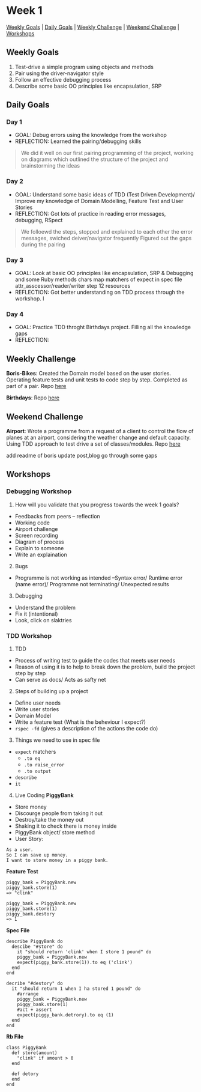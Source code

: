 # Week 1

[Weekly Goals](#weekly-goals) | [Daily Goals](#daily-goals) | [Weekly Challenge](#weekly-challenge) | [Weekend Challenge](#weekend-challenge) | [Workshops](#workshops)



## Weekly Goals

1. Test-drive a simple program using objects and methods
2. Pair using the driver-navigator style
3. Follow an effective debugging process
4. Describe some basic OO principles like encapsulation, SRP

## Daily Goals
### Day 1
- GOAL: Debug errors using the knowledge from the workshop
- REFLECTION: Learned the pairing/debugging skills
> We did it well on our first pairing programming of the project, working on diagrams which outlined the structure of the project and brainstorming the ideas

### Day 2
- GOAL: Understand some basic ideas of TDD (Test Driven Development)/ Improve my knowledge of Domain Modelling, Feature Test and User Stories
- REFLECTION: Got lots of practice in reading error messages, debugging, RSpect
> We folloewd the steps, stopped and explained to each other the error messages, swiched deiver/navigator frequently
> Figured out the gaps during the pairing

### Day 3
- GOAL: Look at basic OO principles like encapsulation, SRP & Debugging and some Ruby methods
chars map
matchers of expect in spec file
attr_asscessor/reader/writer
step 12 resources
- REFLECTION: Got better understanding on TDD process through the workshop. l

### Day 4
- GOAL: Practice TDD throght Birthdays project. Filling all the knowledge gaps
- REFLECTION:


## Weekly Challenge
**Boris-Bikes**:
Created the Domain model based on the user stories. Operating feature tests and unit tests to code step by step. Completed as part of a pair. Repo [here](https://github.com/jj49411/boris_bikes)

**Birthdays**:
Repo [here](https://github.com/jj49411/birthdays)

## Weekend Challenge
**Airport**:
Wrote a programme from a request of a client to control the flow of planes at an airport, considering the weather change and default capacity. Using TDD approach to test drive a set of classes/modules. Repo [here](https://github.com/jj49411/airport_challenge)


add readme of boris
update post,blog
go through some gaps

## Workshops

### Debugging Workshop

1. How will you validate that you progress towards the week 1 goals?
 -	Feedbacks from peers – reflection
 -	Working code 
 -	Airport challenge
 -	Screen recording
 -	Diagram of process
 -	Explain to someone
 -	Write an explaination

2. Bugs
-	Programme is not working as intended –Syntax error/ Runtime error (name error)/ Programme not terminating/ Unexpected results

3. Debugging
-	Understand the problem
-	Fix it (intentional)
-	Look, click on slaktries

### TDD Workshop

1. TDD
- Process of writing test to guide the codes that meets user needs
- Reason of using it is to help to break down the problem, build the project step by step
- Can serve as docs/ Acts as safty net

2. Steps of building up a project
- Define user needs
- Write user stories
- Domain Model
- Write a feature test (What is the beheviour I expect?)
- `rspec -fd` (gives a description of the actions the code do)

3. Things we need to use in spec file
- `expect` matchers
    - `.to eq`
    - `.to raise_error`
    - `.to output`
- `describe`
- `it`

4. Live Coding
**PiggyBank**
- Store money
- Discourge people from taking it out
- Destroy/take the money out
- Shaking it to check there is money inside
- PiggyBank object/ store method
- User Story: 
```
As a user. 
So I can save up money. 
I want to store money in a piggy bank.
```

**Feature Test**
```
piggy_bank = PiggyBank.new
piggy_bank.store(1)
=> "clink"
```
```
piggy_bank = PiggyBank.new
piggy_bank.store(1)
piggy_bank.destory
=> 1
```

**Spec File**
```
describe PiggyBank do
  descibe "#store" do
    it "should return 'clink' when I store 1 pound" do
    piggy_bank = PiggyBank.new
    expect(piggy_bank.store(1)).to eq ('clink')
  end
end
```
```
decribe "#destory" do
  it "should return 1 when I ha stored 1 pound" do
    #arrange
    piggy_bank = PiggyBank.new
    piggy_bank.store(1)
    #act + assert
    expect(piggy_bank.detrory).to eq (1)
  end
end
```


**Rb File**
```
class PiggyBank
  def store(amount)
    "clink" if amount > 0
  end
  
  def detory
  end
end
```

